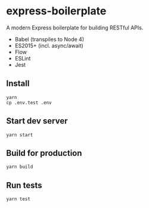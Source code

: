 express-boilerplate
===================

A modern Express boilerplate for building RESTful APIs.

- Babel (transpiles to Node 4)
- ES2015+ (incl. async/await)
- Flow
- ESLint
- Jest

## Install

```
yarn
cp .env.test .env
```

## Start dev server

```
yarn start
```

## Build for production

```
yarn build
```

## Run tests

```
yarn test
```
